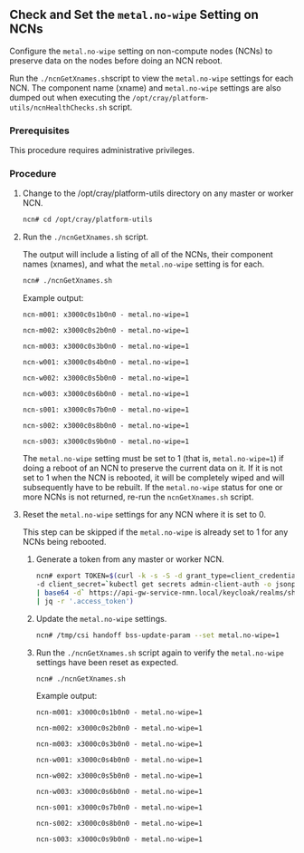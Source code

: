 ## Check and Set the `metal.no-wipe` Setting on NCNs

Configure the `metal.no-wipe` setting on non-compute nodes \(NCNs\) to preserve data on the nodes before doing an NCN reboot.

Run the `./ncnGetXnames.sh`script to view the `metal.no-wipe` settings for each NCN. The component name (xname) and `metal.no-wipe` settings are also dumped out when executing the `/opt/cray/platform-utils/ncnHealthChecks.sh` script.

### Prerequisites

This procedure requires administrative privileges.

### Procedure

1.  Change to the /opt/cray/platform-utils directory on any master or worker NCN.

    ```bash
    ncn# cd /opt/cray/platform-utils
    ```

2.  Run the `./ncnGetXnames.sh` script.

    The output will include a listing of all of the NCNs, their component names (xnames), and what the `metal.no-wipe` setting is for each.

    ```bash
    ncn# ./ncnGetXnames.sh
    ```

    Example output:

    ```
    ncn-m001: x3000c0s1b0n0 - metal.no-wipe=1

    ncn-m002: x3000c0s2b0n0 - metal.no-wipe=1

    ncn-m003: x3000c0s3b0n0 - metal.no-wipe=1

    ncn-w001: x3000c0s4b0n0 - metal.no-wipe=1

    ncn-w002: x3000c0s5b0n0 - metal.no-wipe=1

    ncn-w003: x3000c0s6b0n0 - metal.no-wipe=1

    ncn-s001: x3000c0s7b0n0 - metal.no-wipe=1

    ncn-s002: x3000c0s8b0n0 - metal.no-wipe=1

    ncn-s003: x3000c0s9b0n0 - metal.no-wipe=1
    ```

    The `metal.no-wipe` setting must be set to 1 (that is, `metal.no-wipe=1`) if doing a reboot of an NCN to preserve the current data on it. If it is not set to 1 when the NCN is rebooted, it will be completely wiped and will subsequently have to be rebuilt. If the `metal.no-wipe` status for one or more NCNs is not returned, re-run the `ncnGetXnames.sh` script.

3.  Reset the `metal.no-wipe` settings for any NCN where it is set to 0.

    This step can be skipped if the `metal.no-wipe` is already set to 1 for any NCNs being rebooted.

    1.  Generate a token from any master or worker NCN.

        ```bash
        ncn# export TOKEN=$(curl -k -s -S -d grant_type=client_credentials -d client_id=admin-client \
        -d client_secret=`kubectl get secrets admin-client-auth -o jsonpath='{.data.client-secret}' \
        | base64 -d` https://api-gw-service-nmn.local/keycloak/realms/shasta/protocol/openid-connect/token \
        | jq -r '.access_token')
        ```

    2.  Update the `metal.no-wipe` settings.

        ```bash
        ncn# /tmp/csi handoff bss-update-param --set metal.no-wipe=1
        ```

    3.  Run the `./ncnGetXnames.sh` script again to verify the `metal.no-wipe` settings have been reset as expected.

        ```bash
        ncn# ./ncnGetXnames.sh
        ```

        Example output:

        ```
        ncn-m001: x3000c0s1b0n0 - metal.no-wipe=1

        ncn-m002: x3000c0s2b0n0 - metal.no-wipe=1

        ncn-m003: x3000c0s3b0n0 - metal.no-wipe=1

        ncn-w001: x3000c0s4b0n0 - metal.no-wipe=1

        ncn-w002: x3000c0s5b0n0 - metal.no-wipe=1

        ncn-w003: x3000c0s6b0n0 - metal.no-wipe=1

        ncn-s001: x3000c0s7b0n0 - metal.no-wipe=1

        ncn-s002: x3000c0s8b0n0 - metal.no-wipe=1

        ncn-s003: x3000c0s9b0n0 - metal.no-wipe=1
        ```



